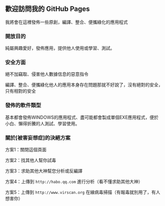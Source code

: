 ## 歡迎訪問我的 GitHub Pages
我將會在這裡發佈一些原創，編譯、整合、便攜綠化的應用程式

### 開放目的
純屬興趣愛好，發佈應用，提供他人使用或學習、測試。

### 安全方面
絕不加竊取、侵害他人數據信息的惡意指令

編譯、整合、便攜綠化他人的應用本身存在問題那就不好說了，沒有絕對的安全，只有相對的安全

### 發佈的軟件類型
基本都會發佈WINDOWS的應用程式、盡可能都會製成單個EXE應用程式，便於小白、懶得折騰的人測試、學習使用。

### 關於[被害妄想症]的決絕方案
方案1：關閉這個頁面

方案2：找其他人幫你試毒

方案3：求助其他大神幫您分析或反編譯

方案4：上傳到 `http://habo.qq.com` 進行分析（看不懂求助其他大神）

方案5：上傳到 `http://www.virscan.org` 在線病毒掃描（有報毒就別用了，有人想害你）

